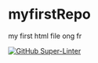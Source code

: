 # myfirstRepo
<p>my first html file ong fr</p>

[![GitHub Super-Linter](https://github.com/Nave-0/myfirstRepo/workflows/Lint%20Code%20Base/badge.svg)](https://github.com/marketplace/actions/super-linter)

